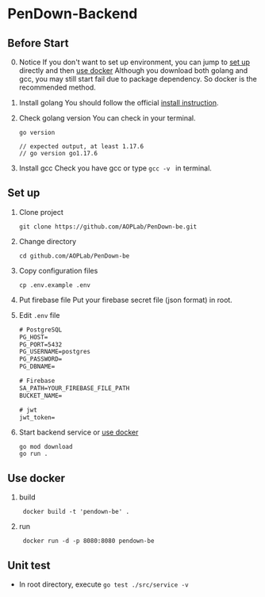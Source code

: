 # PenDown-Backend

## Before Start

0. Notice
   If you don't want to set up environment, you can jump to [set up](#set-up) directly and then [use docker](#use-docker)
    Although you download both golang and gcc, you may still start fail due to package dependency. So docker is the recommended method.
    <br />

1. Install golang
    You should follow the official [install instruction](https://go.dev/doc/install).
    <br />

2. Check golang version
    You can check in your terminal.

    ```shell
    go version

    // expected output, at least 1.17.6
    // go version go1.17.6
    ```

3. Install gcc
   Check you have gcc or type `gcc -v ` in terminal.
   

## Set up

1. Clone project

    ```shell
    git clone https://github.com/AOPLab/PenDown-be.git
    ```

2. Change directory

   ```shell
   cd github.com/AOPLab/PenDown-be
   ```

3. Copy configuration files

    ```shell
    cp .env.example .env
    ```

4. Put firebase file
   Put your firebase secret file (json format) in root.
   <br />

5. Edit `.env` file

    ```txt
    # PostgreSQL
    PG_HOST=
    PG_PORT=5432
    PG_USERNAME=postgres
    PG_PASSWORD=
    PG_DBNAME=

    # Firebase
    SA_PATH=YOUR_FIREBASE_FILE_PATH
    BUCKET_NAME=

    # jwt
    jwt_token=
    ```

6. Start backend service or [use docker](#use-docker)

    ```shell
    go mod download
    go run .
    ```

## Use docker

1. build

   ```shell
    docker build -t 'pendown-be' .
   ```

2. run

   ```shell
    docker run -d -p 8080:8080 pendown-be
   ```

## Unit test

* In root directory, execute `go test ./src/service -v`